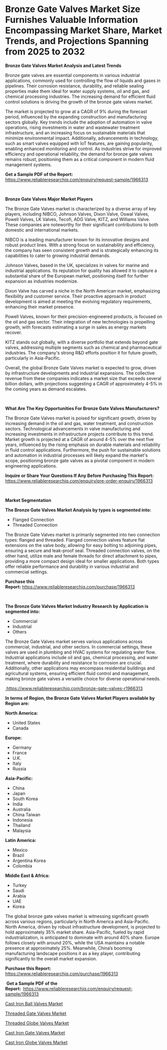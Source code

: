 <p><h1>Bronze Gate Valves Market Size Furnishes Valuable Information Encompassing Market Share, Market Trends, and Projections Spanning from 2025 to 2032</h1></p><p><strong>Bronze Gate Valves Market Analysis and Latest Trends</strong></p>
<p><p>Bronze gate valves are essential components in various industrial applications, commonly used for controlling the flow of liquids and gases in pipelines. Their corrosion resistance, durability, and reliable sealing properties make them ideal for water supply systems, oil and gas, and chemical processing industries. The increasing demand for efficient fluid control solutions is driving the growth of the bronze gate valves market.</p><p>The market is projected to grow at a CAGR of 9% during the forecast period, influenced by the expanding construction and manufacturing sectors globally. Key trends include the adoption of automation in valve operations, rising investments in water and wastewater treatment infrastructure, and an increasing focus on sustainable materials that minimize environmental impact. Additionally, advancements in technology, such as smart valves equipped with IoT features, are gaining popularity, enabling enhanced monitoring and control. As industries strive for improved efficiency and operational reliability, the demand for bronze gate valves remains robust, positioning them as a critical component in modern fluid management systems.</p></p>
<p><strong>Get a Sample PDF of the Report:&nbsp;</strong> <a href="https://www.reliableresearchiq.com/enquiry/request-sample/1966313?utm_campaign=1877&utm_medium=2&utm_source=Github&utm_content=ia&utm_term=20022025&utm_id=bronze-gate-valves">https://www.reliableresearchiq.com/enquiry/request-sample/1966313</a></p>
<p>&nbsp;</p>
<p><strong>Bronze Gate Valves Major Market Players</strong></p>
<p><p>The Bronze Gate Valves market is characterized by a diverse array of key players, including NIBCO, Johnson Valves, Dixon Valve, Oswal Valves, Powell Valves, LK Valves, Tecofi, ADG Valve, KITZ, and Williams Valve. These companies are noteworthy for their significant contributions to both domestic and international markets.</p><p>NIBCO is a leading manufacturer known for its innovative designs and robust product lines. With a strong focus on sustainability and efficiency, the company has seen consistent growth and is strategically enhancing its capabilities to cater to growing industrial demands.</p><p>Johnson Valves, based in the UK, specializes in valves for marine and industrial applications. Its reputation for quality has allowed it to capture a substantial share of the European market, positioning itself for further expansion as industries modernize.</p><p>Dixon Valve has carved a niche in the North American market, emphasizing flexibility and customer service. Their proactive approach in product development is aimed at meeting the evolving regulatory requirements, enhancing their market presence.</p><p>Powell Valves, known for their precision-engineered products, is focused on the oil and gas sector. Their integration of new technologies is propelling growth, with forecasts estimating a surge in sales as energy markets recover.</p><p>KITZ stands out globally, with a diverse portfolio that extends beyond gate valves, addressing multiple segments such as chemical and pharmaceutical industries. The company's strong R&D efforts position it for future growth, particularly in Asia-Pacific.</p><p>Overall, the global Bronze Gate Valves market is expected to grow, driven by infrastructure developments and industrial expansions. The collective revenue from these companies indicates a market size that exceeds several billion dollars, with projections suggesting a CAGR of approximately 4-5% in the coming years as demand escalates.</p></p>
<p>&nbsp;</p>
<p><strong>What Are The Key Opportunities For Bronze Gate Valves Manufacturers?</strong></p>
<p><p>The Bronze Gate Valves market is poised for significant growth, driven by increasing demand in the oil and gas, water treatment, and construction sectors. Technological advancements in valve manufacturing and increasing investments in infrastructure projects contribute to this trend. Market growth is projected at a CAGR of around 4-5% over the next five years, influenced by the rising emphasis on durable materials and reliability in fluid control applications. Furthermore, the push for sustainable solutions and automation in industrial processes will likely expand the market's scope, positioning bronze gate valves as a pivotal component in modern engineering applications.</p></p>
<p><strong>Inquire or Share Your Questions If Any Before Purchasing This Report:</strong> <a href="https://www.reliableresearchiq.com/enquiry/pre-order-enquiry/1966313?utm_campaign=1877&utm_medium=2&utm_source=Github&utm_content=ia&utm_term=20022025&utm_id=bronze-gate-valves">https://www.reliableresearchiq.com/enquiry/pre-order-enquiry/1966313</a></p>
<p>&nbsp;</p>
<p><strong>Market Segmentation</strong></p>
<p><strong>The Bronze Gate Valves Market Analysis by types is segmented into:</strong></p>
<p><ul><li>Flanged Connection</li><li>Threaded Connection</li></ul></p>
<p><p>The Bronze Gate Valves market is primarily segmented into two connection types: flanged and threaded. Flanged connection valves feature flat extensions on the valve body, allowing for easy bolting to adjoining pipes, ensuring a secure and leak-proof seal. Threaded connection valves, on the other hand, utilize male and female threads for direct attachment to pipes, providing a more compact design ideal for smaller applications. Both types offer reliable performance and durability in various industrial and commercial settings.</p></p>
<p><strong>Purchase this Report:&nbsp;</strong><a href="https://www.reliableresearchiq.com/purchase/1966313?utm_campaign=1877&utm_medium=2&utm_source=Github&utm_content=ia&utm_term=20022025&utm_id=bronze-gate-valves">https://www.reliableresearchiq.com/purchase/1966313</a></p>
<p>&nbsp;</p>
<p><strong>The Bronze Gate Valves Market Industry Research by Application is segmented into:</strong></p>
<p><ul><li>Commercial</li><li>Industrial</li><li>Others</li></ul></p>
<p><p>The Bronze Gate Valves market serves various applications across commercial, industrial, and other sectors. In commercial settings, these valves are used in plumbing and HVAC systems for regulating water flow. Industrial applications include oil and gas, chemical processing, and water treatment, where durability and resistance to corrosion are crucial. Additionally, other applications may encompass residential buildings and agricultural systems, ensuring efficient fluid control and management, making bronze gate valves a versatile choice for diverse operational needs.</p></p>
<p><a href="https://www.reliableresearchiq.com/bronze-gate-valves-r1966313?utm_campaign=1877&utm_medium=2&utm_source=Github&utm_content=ia&utm_term=20022025&utm_id=bronze-gate-valves">&nbsp;https://www.reliableresearchiq.com/bronze-gate-valves-r1966313</a></p>
<p><strong>In terms of Region, the Bronze Gate Valves Market Players available by Region are:</strong></p>
<p>
    <p> <strong> North America: </strong>
        <ul>
            <li>United States</li>
            <li>Canada</li>
        </ul>
        </p> 
    <p> <strong> Europe: </strong>
        <ul>
            <li>Germany</li>
            <li>France</li>
            <li>U.K.</li>
            <li>Italy</li>
            <li>Russia</li>
        </ul>
        </p> 
    <p> <strong> Asia-Pacific: </strong>
        <ul>
            <li>China</li>
            <li>Japan</li>
            <li>South Korea</li>
            <li>India</li>
            <li>Australia</li>
            <li>China Taiwan</li>
            <li>Indonesia</li>
            <li>Thailand</li>
            <li>Malaysia</li>
        </ul>
        </p> 
    <p> <strong> Latin America: </strong>
        <ul>
            <li>Mexico</li>
            <li>Brazil</li>
            <li>Argentina Korea</li>
            <li>Colombia</li>
        </ul>
        </p> 
    <p> <strong> Middle East & Africa: </strong>
        <ul>
            <li>Turkey</li>
            <li>Saudi</li>
            <li>Arabia</li>
            <li>UAE</li>
            <li>Korea</li>
        </ul>
    </p>
    </p>
<p><p>The global bronze gate valves market is witnessing significant growth across various regions, particularly in North America and Asia-Pacific. North America, driven by robust infrastructure development, is projected to hold approximately 35% market share. Asia-Pacific, fueled by rapid industrialization, is anticipated to dominate with around 40% share. Europe follows closely with around 20%, while the USA maintains a notable presence at approximately 25%. Meanwhile, China’s booming manufacturing landscape positions it as a key player, contributing significantly to the overall market expansion.</p></p>
<p><strong>Purchase this Report: </strong><a href="https://www.reliableresearchiq.com/purchase/1966313?utm_campaign=1877&utm_medium=2&utm_source=Github&utm_content=ia&utm_term=20022025&utm_id=bronze-gate-valves">https://www.reliableresearchiq.com/purchase/1966313</a></p>
<p>&nbsp;<strong>Get a Sample PDF of the Report:&nbsp;&nbsp;</strong><a href="https://www.reliableresearchiq.com/enquiry/request-sample/1966313?utm_campaign=1877&utm_medium=2&utm_source=Github&utm_content=ia&utm_term=20022025&utm_id=bronze-gate-valves">https://www.reliableresearchiq.com/enquiry/request-sample/1966313</a></p>
<p><strong></strong></p>
<p><p><a href="https://github.com/oeungcolesh0/Market-Research-Report-List-1/blob/main/cast-iron-ball-valves-market.md?utm_campaign=1877&utm_medium=2&utm_source=Github&utm_content=ia&utm_term=20022025&utm_id=bronze-gate-valves">Cast Iron Ball Valves Market</a></p><p><a href="https://github.com/chaiszepkadk/Market-Research-Report-List-1/blob/main/threaded-gate-valves-market.md?utm_campaign=1877&utm_medium=2&utm_source=Github&utm_content=ia&utm_term=20022025&utm_id=bronze-gate-valves">Threaded Gate Valves Market</a></p><p><a href="https://github.com/bokerraaenc7/Market-Research-Report-List-1/blob/main/threaded-globe-valves-market.md?utm_campaign=1877&utm_medium=2&utm_source=Github&utm_content=ia&utm_term=20022025&utm_id=bronze-gate-valves">Threaded Globe Valves Market</a></p><p><a href="https://github.com/verbaskaff93/Market-Research-Report-List-1/blob/main/cast-iron-gate-valves-market.md?utm_campaign=1877&utm_medium=2&utm_source=Github&utm_content=ia&utm_term=20022025&utm_id=bronze-gate-valves">Cast Iron Gate Valves Market</a></p><p><a href="https://github.com/tsunomeya/Market-Research-Report-List-1/blob/main/cast-iron-globe-valves-market.md?utm_campaign=1877&utm_medium=2&utm_source=Github&utm_content=ia&utm_term=20022025&utm_id=bronze-gate-valves">Cast Iron Globe Valves Market</a></p></p>
